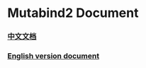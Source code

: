 # Mutabind2 Document

### [中文文档](https://github.com/luyu103713/mutabind2_document/blob/master/Mutabind2_log_Chinese.md)

### [English version document](https://github.com/luyu103713/mutabind2_document/blob/master/Mutabind2_log_English.md)